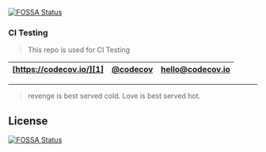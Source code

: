 [![FOSSA Status](https://app.fossa.com/api/projects/git%2Bgithub.com%2Fcodecov%2Fci-repo.svg?type=shield)](https://app.fossa.com/projects/git%2Bgithub.com%2Fcodecov%2Fci-repo?ref=badge_shield)

### CI Testing

> This repo is used for CI Testing


| [https://codecov.io/][1] | [@codecov][2] | [hello@codecov.io][3] |
| ------------------------ | ------------- | --------------------- |

-----


[1]: https://codecov.io/
[2]: https://twitter.com/codecov
[3]: mailto:hello@codecov.io

> revenge is best served cold. Love is best served hot.


## License
[![FOSSA Status](https://app.fossa.com/api/projects/git%2Bgithub.com%2Fcodecov%2Fci-repo.svg?type=large)](https://app.fossa.com/projects/git%2Bgithub.com%2Fcodecov%2Fci-repo?ref=badge_large)